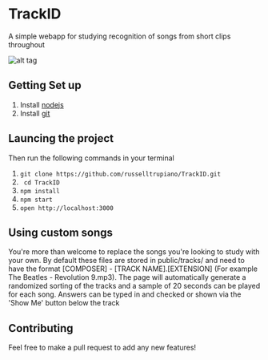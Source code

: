 # TrackID
A simple webapp for studying recognition of songs from short clips throughout

![alt tag](https://cloud.githubusercontent.com/assets/3302260/5886228/088e328a-a35f-11e4-8f23-db7e89616d38.JPG)

## Getting Set up
1. Install [nodejs](http://nodejs.org/dist/v0.10.35/node-v0.10.35.pkg)
2. Install [git](http://git-scm.com/book/en/v2/Getting-Started-Installing-Git)

## Launcing the project
Then run the following commands in your terminal

1. ```git clone https://github.com/russelltrupiano/TrackID.git```
2. ``` cd TrackID```
3. ``` npm install ```
4. ``` npm start ```
5. ``` open http://localhost:3000 ```

## Using custom songs
You're more than welcome to replace the songs you're looking to study with your own. By default these files are stored in public/tracks/ and need to have the format [COMPOSER] - [TRACK NAME].[EXTENSION] \(For example The Beatles - Revolution 9.mp3\). The page will automatically generate a randomized sorting of the tracks and a sample of 20 seconds can be played for each song. Answers can be typed in and checked or shown via the 'Show Me' button below the track

## Contributing
Feel free to make a pull request to add any new features!
